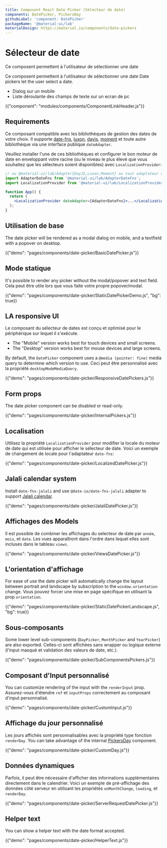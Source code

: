 ```yaml
---
title: Composent React Date Picker (Sélecteur de date)
components: DatePicker, PickersDay
githubLabel: 'component: DatePicker'
packageName: '@material-ui/lab'
materialDesign: https://material.io/components/date-pickers
---
```


# Sélecteur de date

<p class="description">Ce composent permettent à l'utilisateur  de sélectionner une date</p>

Ce composent permettent à l'utilisateur  de sélectionner une date Date pickers let the user select a date.

- Dialog sur un mobile
- Liste déroulante des champs de texte  sur un ecran de pc

{{"component": "modules/components/ComponentLinkHeader.js"}}

## Requirements

Ce composant compatible avec les bibliothèques de gestion des dates de votre choix. Il supporte [date-fns](https://date-fns.org/), [luxon](https://moment.github.io/luxon/), [dayjs](https://github.com/iamkun/dayjs), [moment](https://momentjs.com/) et toute autre bibliothèque via une interface publique `dateAdapter`.

Veuillez installer l'une de ces bibliothèques et configurer le bon moteur de date en enveloppant votre racine (ou le niveau le plus élevé que vous souhaitez que les sélecteurs soient disponibles) avec `LocalizationProvider`:

```jsx
// ou @material-ui/lab/Adapter{DayJS,Luxon,Moment} ou tout adaptateur date-io valide
import AdapterDateFns from '@material-ui/lab/AdapterDateFns';
import LocalizationProvider from '@material-ui/lab/LocalizationProvider';

function App() {
  return (
    <LocalizationProvider dateAdapter={AdapterDateFns}>...</LocalizationProvider>
  );
}
```

## Utilisation de base

The date picker will be rendered as a modal dialog on mobile, and a textfield with a popover on desktop.

{{"demo": "pages/components/date-picker/BasicDatePicker.js"}}

## Mode statique

It's possible to render any picker without the modal/popover and text field. Cela peut être utile lors que vous faite votre propre popover/modal.

{{"demo": "pages/components/date-picker/StaticDatePickerDemo.js", "bg": true}}

## LA responsive UI

Le composant du sélecteur de dates est conçu et optimisé pour le périphérique sur lequel il s'exécute.

- The "Mobile" version works best for touch devices and small screens.
- The "Desktop" version works best for mouse devices and large screens.

By default, the `DatePicker` component uses a `@media (pointer: fine)` media query to determine which version to use. Ceci peut être personnalisé avec la propriété `desktopModeMediaQuery`.

{{"demo": "pages/components/date-picker/ResponsiveDatePickers.js"}}

## Form props

The date picker component can be disabled or read-only.

{{"demo": "pages/components/date-picker/InternalPickers.js"}}

## Localisation

Utilisez la propriété `LocalizationProvider` pour modifier la locale du moteur de date qui est utilisée pour afficher le sélecteur de date. Voici un exemple de changement de locale pour l'adaptateur `date-fns`:

{{"demo": "pages/components/date-picker/LocalizedDatePicker.js"}}

## Jalali calendar system

Install `date-fns-jalali` and use `@date-io/date-fns-jalali` adapter to support [Jalali calendar](https://en.wikipedia.org/wiki/Jalali_calendar).

{{"demo": "pages/components/date-picker/JalaliDatePicker.js"}}

## Affichages des Models

Il est possible de combiner les affichages du selecteur de date par `année`, `mois`, et `date`. Les vues apparaîtront dans l'ordre dans lequel elles sont incluses dans le tableau `views`.

{{"demo": "pages/components/date-picker/ViewsDatePicker.js"}}

## L'orientation d'affichage

For ease of use the date picker will automatically change the layout between portrait and landscape by subscription to the `window.orientation` change. Vous pouvez forcer une mise en page spécifique en utilisant la prop `orientation`.

{{"demo": "pages/components/date-picker/StaticDatePickerLandscape.js", "bg": true}}

## Sous-composants

Some lower level sub-components (`DayPicker`, `MonthPicker` and `YearPicker`) are also exported. Celles-ci sont affichées sans wrapper ou logique externe (l'input masqué et validation des valeurs de date, etc.).

{{"demo": "pages/components/date-picker/SubComponentsPickers.js"}}

## Composant d'Input personnalisé

You can customize rendering of the input with the `renderInput` prop. Assurez-vous d'étendre `ref` et `inputProps` correctement au composant d'input personnalisé.

{{"demo": "pages/components/date-picker/CustomInput.js"}}

## Affichage du jour personnalisé

Les jours affichés sont personnalisables avec la propriété type fonction `renderDay`. You can take advantage of the internal [PickersDay](/api/pickers-day) component.

{{"demo": "pages/components/date-picker/CustomDay.js"}}

## Données dynamiques

Parfois, il peut être nécessaire d'afficher des informations supplémentaires directement dans le calendrier. Voici un exemple de pré-affichage des données côté serveur en utilisant les propriétés `onMonthChange`, `loading`, et `renderDay`.

{{"demo": "pages/components/date-picker/ServerRequestDatePicker.js"}}

## Helper text

You can show a helper text with the date format accepted.

{{"demo": "pages/components/date-picker/HelperText.js"}}
